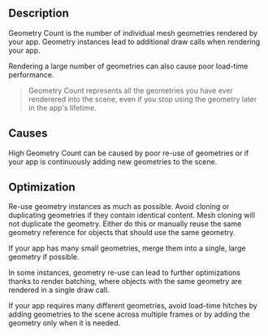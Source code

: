 ## Description
Geometry Count is the number of individual mesh geometries rendered by your app. Geometry instances lead to additional draw calls when rendering your app. 

Rendering a large number of geometries can also cause poor load-time performance.

> Geometry Count represents all the geometries you have ever renderered into the scene, even if you stop using the geometry later in the app's lifetime.

## Causes
High Geometry Count can be caused by poor re-use of geometries or if your app is continuously adding new geometries to the scene.

## Optimization
Re-use geometry instances as much as possible. Avoid cloning or duplicating geometries if they contain identical content. Mesh cloning will not duplicate the geometry. Either do this or manually reuse the same geometry reference for objects that should use the same geometry.

If your app has many small geometries, merge them into a single, large geometry if possible.

In some instances, geometry re-use can lead to further optimizations thanks to render batching, where objects with the same geometry are rendered in a single draw call.

If your app requires many different geometries, avoid load-time hitches by adding geometries to the scene across multiple frames or by adding the geometry only when it is needed.

